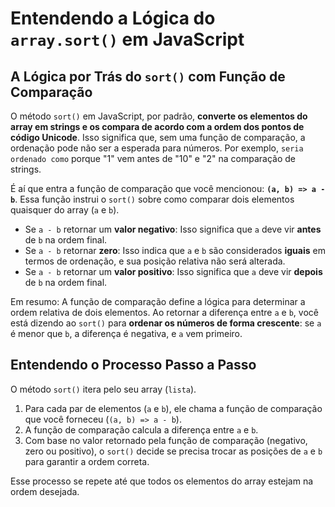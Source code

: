 # Entendendo a Lógica do `array.sort()` em JavaScript

## A Lógica por Trás do `sort()` com Função de Comparação

O método `sort()` em JavaScript, por padrão, **converte os elementos do array em strings e os compara de acordo com a ordem dos pontos de código Unicode**. Isso significa que, sem uma função de comparação, a ordenação pode não ser a esperada para números. Por exemplo, `seria ordenado como` porque "1" vem antes de "10" e "2" na comparação de strings.

É aí que entra a função de comparação que você mencionou: **`(a, b) => a - b`**. Essa função instrui o `sort()` sobre como comparar dois elementos quaisquer do array (`a` e `b`).

- Se `a - b` retornar um **valor negativo**: Isso significa que `a` deve vir **antes** de `b` na ordem final.
- Se `a - b` retornar **zero**: Isso indica que `a` e `b` são considerados **iguais** em termos de ordenação, e sua posição relativa não será alterada.
- Se `a - b` retornar um **valor positivo**: Isso significa que `a` deve vir **depois** de `b` na ordem final.

Em resumo: A função de comparação define a lógica para determinar a ordem relativa de dois elementos. Ao retornar a diferença entre `a` e `b`, você está dizendo ao `sort()` para **ordenar os números de forma crescente**: se `a` é menor que `b`, a diferença é negativa, e `a` vem primeiro.

## Entendendo o Processo Passo a Passo

O método `sort()` itera pelo seu array (`lista`).

1.  Para cada par de elementos (`a` e `b`), ele chama a função de comparação que você forneceu (`(a, b) => a - b`).
2.  A função de comparação calcula a diferença entre `a` e `b`.
3.  Com base no valor retornado pela função de comparação (negativo, zero ou positivo), o `sort()` decide se precisa trocar as posições de `a` e `b` para garantir a ordem correta.

Esse processo se repete até que todos os elementos do array estejam na ordem desejada.
